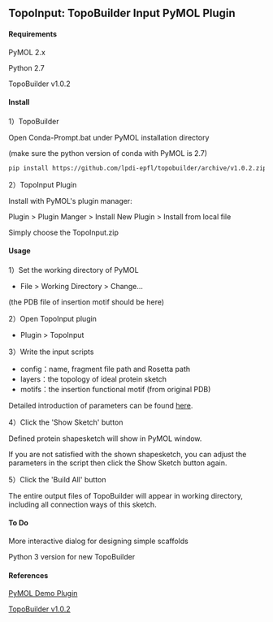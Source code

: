 ## TopoInput: TopoBuilder Input PyMOL Plugin


#### Requirements

PyMOL 2.x

Python 2.7

TopoBuilder v1.0.2


#### Install

1）TopoBuilder

Open Conda-Prompt.bat under PyMOL installation directory

(make sure the python version of conda with PyMOL is 2.7)

```Bash
pip install https://github.com/lpdi-epfl/topobuilder/archive/v1.0.2.zip
```

2）TopoInput Plugin

Install with PyMOL's plugin manager:

Plugin > Plugin Manger > Install New Plugin > Install from local file

Simply choose the TopoInput.zip


#### Usage

1）Set the working directory of PyMOL

* File > Working Directory > Change...

(the PDB file of insertion motif should be here)

2）Open TopoInput plugin

* Plugin > TopoInput

3）Write the input scripts

- config：name, fragment file path and Rosetta path
- layers：the topology of ideal protein sketch
- motifs：the insertion functional motif (from original PDB)

Detailed introduction of parameters can be found [here](https://github.com/LPDI-EPFL/topobuilder/tree/releasepy2).

4）Click the 'Show Sketch' button

Defined protein shapesketch will show in PyMOL window.

If you are not satisfied with the shown shapesketch, you can adjust the parameters in the script then click the Show Sketch button again.

5）Click the 'Build All' button

The entire output files of TopoBuilder will appear in working directory, including all connection ways of this sketch.


#### To Do

More interactive dialog for designing simple scaffolds

Python 3 version for new TopoBuilder



#### References

[PyMOL Demo Plugin](https://github.com/Pymol-Scripts/pymol2-demo-plugin)

[TopoBuilder v1.0.2](https://github.com/LPDI-EPFL/topobuilder/tree/releasepy2)
